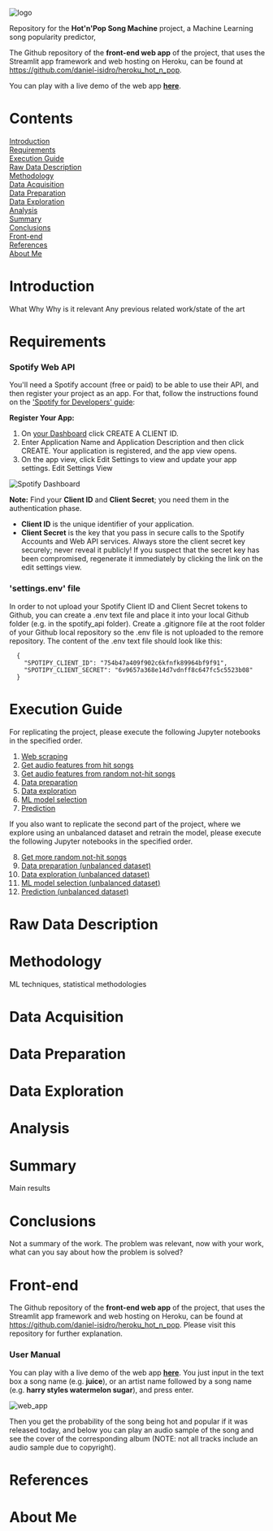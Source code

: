 ![logo](https://github.com/daniel-isidro/hot_n_pop_song_machine/blob/master/media/hnp_logo.jpeg)

Repository for the **Hot'n'Pop Song Machine** project, a Machine Learning song popularity predictor,

The Github repository of the **front-end web app** of the project, that uses the Streamlit app framework and web hosting on Heroku, can be found at https://github.com/daniel-isidro/heroku_hot_n_pop.

You can play with a live demo of the web app **[here](https://hot-n-pop-song-machine.herokuapp.com)**.

# Contents

[Introduction](#introduction) <br>
[Requirements](#requirements) <br>
[Execution Guide](#execution-Guide) <br>
[Raw Data Description](#raw-data-description) <br>
[Methodology](#methodology) <br>
[Data Acquisition](#data-acquisition) <br>
[Data Preparation](#data-preparation) <br>
[Data Exploration](#data-exploration) <br>
[Analysis](#analysis) <br>
[Summary](#summary) <br>
[Conclusions](#conclusions) <br>
[Front-end](#front-end) <br>
[References](#references) <br>
[About Me](#about-me)

# Introduction

What
Why
Why is it relevant
Any previous related work/state of the art

# Requirements

### Spotify Web API

You'll need a Spotify account (free or paid) to be able to use their API, and then register your project as an app. For that, follow the instructions found on the ['Spotify for Developers' guide](https://developer.spotify.com/documentation/general/guides/app-settings/):

**Register Your App:**

1. On [your Dashboard](https://developer.spotify.com/dashboard/) click CREATE A CLIENT ID.
2. Enter Application Name and Application Description and then click CREATE. Your application is registered, and the app view opens.
3. On the app view, click Edit Settings to view and update your app settings. Edit Settings View

![Spotify Dashboard](https://github.com/daniel-isidro/hot_n_pop_song_machine/blob/master/media/spotifydashboard.png)

**Note:** Find your **Client ID** and **Client Secret**; you need them in the authentication phase.

* **Client ID** is the unique identifier of your application.
* **Client Secret** is the key that you pass in secure calls to the Spotify Accounts and Web API services. Always store the client secret key securely; never reveal it publicly! If you suspect that the secret key has been compromised, regenerate it immediately by clicking the link on the edit settings view.

### 'settings.env' file

In order to not upload your Spotify Client ID and Client Secret tokens to Github, you can create a .env text file and place it into your local Github folder (e.g. in the spotify_api folder). Create a .gitignore file at the root folder of your Github local repository so the .env file is not uploaded to the remore repository. The content of the .env text file should look like this:

```
  {
    "SPOTIPY_CLIENT_ID": "754b47a409f902c6kfnfk89964bf9f91",
    "SPOTIPY_CLIENT_SECRET": "6v9657a368e14d7vdnff8c647fc5c5523b08"
  }
```


# Execution Guide

For replicating the project, please execute the following Jupyter notebooks in the specified order.

1. [Web scraping](https://github.com/daniel-isidro/hot_n_pop_song_machine/blob/master/web_scraping/ultimate_music_database_web_scraping.ipynb)
2. [Get audio features from hit songs](https://github.com/daniel-isidro/hot_n_pop_song_machine/blob/master/spotify_api/get_audio_features_hit_songs.ipynb)
3. [Get audio features from random not-hit songs](https://github.com/daniel-isidro/hot_n_pop_song_machine/blob/master/spotify_api/get_audio_features_not_hit_songs.ipynb)
4. [Data preparation](https://github.com/daniel-isidro/hot_n_pop_song_machine/blob/master/data_prep/data_prep.ipynb)
5. [Data exploration](https://github.com/daniel-isidro/hot_n_pop_song_machine/blob/master/data_exploration/feature_selection_and_data_visualization.ipynb)
6. [ML model selection](https://github.com/daniel-isidro/hot_n_pop_song_machine/blob/master/modeling/modeling.ipynb)
7. [Prediction](https://github.com/daniel-isidro/hot_n_pop_song_machine/blob/master/modeling/model_predict.ipynb)

If you also want to replicate the second part of the project, where we explore using an unbalanced dataset and retrain the model, please execute the following Jupyter notebooks in the specified order.

8. [Get more random not-hit songs](https://github.com/daniel-isidro/hot_n_pop_song_machine/blob/master/spotify_api/get_audio_features_more_not_hit_songs.ipynb)
9. [Data preparation (unbalanced dataset)](https://github.com/daniel-isidro/hot_n_pop_song_machine/blob/master/data_prep/data_prep_expanded_dataset.ipynb)
10. [Data exploration (unbalanced dataset)](https://github.com/daniel-isidro/hot_n_pop_song_machine/blob/master/data_exploration/feature_selection_and_data_visualization_expanded_dataset.ipynb)
11. [ML model selection (unbalanced dataset)](https://github.com/daniel-isidro/hot_n_pop_song_machine/blob/master/modeling/modeling_expanded_dataset.ipynb)
12. [Prediction (unbalanced dataset)](https://github.com/daniel-isidro/hot_n_pop_song_machine/blob/master/modeling/model_predict_expanded_dataset.ipynb)


# Raw Data Description



# Methodology

ML techniques, statistical methodologies

# Data Acquisition



# Data Preparation



# Data Exploration



# Analysis



# Summary

Main results

# Conclusions

Not a summary of the work. The problem was relevant, now with your work, what can you say about how the problem is solved?

# Front-end

The Github repository of the **front-end web app** of the project, that uses the Streamlit app framework and web hosting on Heroku, can be found at https://github.com/daniel-isidro/heroku_hot_n_pop. Please visit this repository for further explanation.

### User Manual

You can play with a live demo of the web app **[here](https://hot-n-pop-song-machine.herokuapp.com)**. You just input in the text box a song name (e.g. **juice**), or an artist name followed by a song name (e.g. **harry styles watermelon sugar**), and press enter.

![web_app](https://github.com/daniel-isidro/hot_n_pop_song_machine/blob/master/media/web_app.png)

Then you get the probability of the song being hot and popular if it was released today, and below you can play an audio sample of the song and see the cover of the corresponding album (NOTE: not all tracks include an audio sample due to copyright).

# References



# About Me
